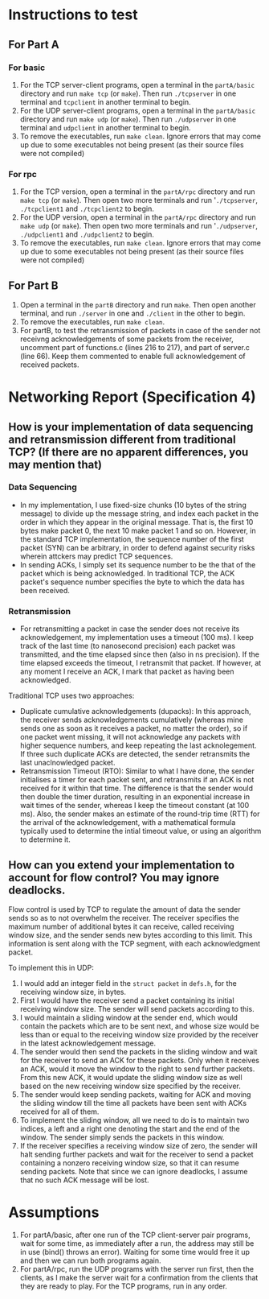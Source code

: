 # Instructions to test

## For Part A
### For basic
1. For the TCP server-client programs, open a terminal in the `partA/basic` directory and run `make tcp` (or `make`). Then run `./tcpserver` in one terminal and `tcpclient` in another terminal to begin.
2. For the UDP server-client programs, open a terminal in the `partA/basic` directory and run `make udp` (or `make`). Then run `./udpserver` in one terminal and `udpclient` in another terminal to begin.
3. To remove the executables, run `make clean`. Ignore errors that may come up due to some executables not being present (as their source files were not compiled)

### For rpc 
1. For the TCP version, open a terminal in the `partA/rpc` directory and run `make tcp` (or `make`). Then open two more terminals and run '`./tcpserver`, `./tcpclient1` and `./tcpclient2` to begin.
2. For the UDP version, open a terminal in the `partA/rpc` directory and run `make udp` (or `make`). Then open two more terminals and run '`./udpserver`, `./udpclient1` and `./udpclient2` to begin.
3. To remove the executables, run `make clean`. Ignore errors that may come up due to some executables not being present (as their source files were not compiled)

## For Part B
1. Open a terminal in the `partB` directory and run `make`. Then open another terminal, and run `./server` in one and `./client` in the other to begin.
2. To remove the executables, run `make clean`.
3. For partB, to test the retransmission of packets in case of the sender not receivng acknowledgements of some packets from the receiver, uncomment part of functions.c (lines 216 to 217), and part of server.c (line 66). Keep them commented to enable full acknowledgement of received packets.

# Networking Report (Specification 4)

## How is your implementation of data sequencing and retransmission different from traditional TCP? (If there are no apparent differences, you may mention that)

### Data Sequencing
- In my implementation, I use fixed-size chunks (10 bytes of the string message) to divide up the message string, and index each packet in the order in which they appear in the original message. That is, the first 10 bytes make packet 0, the next 10 make packet 1 and so on. However, in the standard TCP implementation, the sequence number of the first packet (SYN) can be arbitrary, in order to defend against security risks wherein attckers may predict TCP sequences.
- In sending ACKs, I simply set its sequence number to be the that of the packet which is being acknowledged. In traditional TCP, the ACK packet's sequence number specifies the byte to which the data has been received.

### Retransmission
- For retransmitting a packet in case the sender does not receive its acknowledgement, my implementation uses a timeout (100 ms). I keep track of the last time (to nanosecond precision) each packet was transmitted, and the time elapsed since then (also in ns precision). If the time elapsed exceeds the timeout, I retransmit that packet. If however, at any moment I receive an ACK, I mark that packet as having been acknowledged.

Traditional TCP uses two approaches:
- Duplicate cumulative acknowledgements (dupacks): In this approach, the receiver sends acknowledgements cumulatively (whereas mine sends one as soon as it receives a packet, no matter the order), so if one packet went missing, it will not acknowledge any packets with higher sequence numbers, and keep repeating the last acknolegement. If three such duplicate ACKs are detected, the sender retransmits the last unaclnowledged packet.
- Retransmission Timeout (RTO): Similar to what I have done, the sender initialises a timer for each packet sent, and retransmits if an ACK is not received for it within that time. The difference is that the sender would then double the timer duration, resulting in an exponential increase in wait times of the sender, whereas I keep the timeout constant (at 100 ms). Also, the sender makes an estimate of the round-trip time (RTT) for the arrival of the acknowledgement, with a mathematical formula typically used to determine the intial timeout value, or using an algorithm to determine it.

## How can you extend your implementation to account for flow control? You may ignore deadlocks.

Flow control is used by TCP to regulate the amount of data the sender sends so as to not overwhelm the receiver. The receiver specifies the maximum number of additional bytes it can receive, called receiving window size, and the sender sends new bytes according to this limit. This information is sent along with the TCP segment, with each acknowledgment packet.

To implement this in UDP:

1. I would add an integer field in the `struct packet` in `defs.h`, for the receiving window size, in bytes.
2. First I would have the receiver send a packet containing its initial receiving window size. The sender will send packets according to this.
3. I would maintain a sliding window at the sender end, which would contain the packets which are to be sent next, and whose size would be less than or equal to the receiving window size provided by the receiver in the latest acknowledgement message.
4. The sender would then send the packets in the sliding window and wait for the receiver to send an ACK for these packets. Only when it receives an ACK, would it move the window to the right to send further packets. From this new ACK, it would update the sliding window size as well based on the new receiving window size specified by the receiver.
5. The sender would keep sending packets, waiting for ACK and moving the sliding window till the time all packets have been sent with ACKs received for all of them.
6. To implement the sliding window, all we need to do is to maintain two indices, a left and a right one denoting the start and the end of the window. The sender simply sends the packets in this window.
7. If the receiver specifies a receiving window size of zero, the sender will halt sending further packets and wait for the receiver to send a packet containing a nonzero receiving window size, so that it can resume sending packets. Note that since we can ignore deadlocks, I assume that no such ACK message will be lost.


# Assumptions
1. For partA/basic, after one run of the TCP client-server pair programs, wait for some time, as immediately after a run, the address may still be in use (bind() throws an error). Waiting for some time would free it up and then we can run both programs again.
2. For partA/rpc, run the UDP programs with the server run first, then the clients, as I make the server wait for a confirmation from the clients that they are ready to play. For the TCP programs, run in any order.
